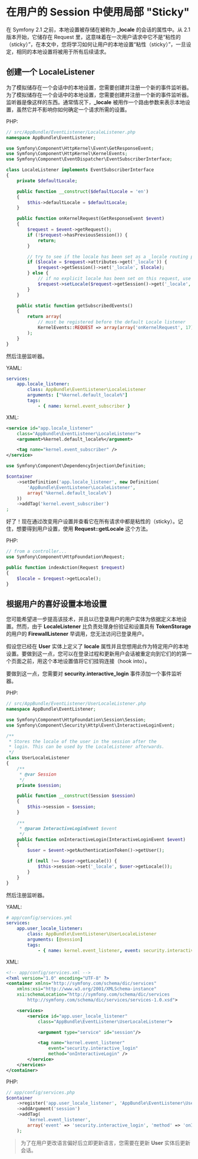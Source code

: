 # 在用户的 Session 中使用局部 "Sticky"

在 Symfony 2.1 之前，本地设置被存储在被称为 **_locale** 的会话的属性中。从 2.1 版本开始，它储存在 Request 里，这意味着在一次用户请求中它不是“粘性的（sticky）”，在本文中，您将学习如何让用户的本地设置“粘性（sticky）”，一旦设定，相同的本地设置将被用于所有后续请求。

## 创建一个 LocaleListener

为了模拟储存在一个会话中的本地设置，您需要创建并注册一个新的事件监听器。为了模拟储存在一个会话中的本地设置，您需要创建并注册一个新的事件监听器。监听器是像这样的东西。通常情况下，**_locale** 被用作一个路由参数来表示本地设置，虽然它并不影响你如何确定一个请求所需的设置。

PHP:

```PHP
// src/AppBundle/EventListener/LocaleListener.php
namespace AppBundle\EventListener;

use Symfony\Component\HttpKernel\Event\GetResponseEvent;
use Symfony\Component\HttpKernel\KernelEvents;
use Symfony\Component\EventDispatcher\EventSubscriberInterface;

class LocaleListener implements EventSubscriberInterface
{
    private $defaultLocale;

    public function __construct($defaultLocale = 'en')
    {
        $this->defaultLocale = $defaultLocale;
    }

    public function onKernelRequest(GetResponseEvent $event)
    {
        $request = $event->getRequest();
        if (!$request->hasPreviousSession()) {
            return;
        }

        // try to see if the locale has been set as a _locale routing parameter
        if ($locale = $request->attributes->get('_locale')) {
            $request->getSession()->set('_locale', $locale);
        } else {
            // if no explicit locale has been set on this request, use one from the session
            $request->setLocale($request->getSession()->get('_locale', $this->defaultLocale));
        }
    }

    public static function getSubscribedEvents()
    {
        return array(
            // must be registered before the default Locale listener
            KernelEvents::REQUEST => array(array('onKernelRequest', 17)),
        );
    }
}
```

然后注册监听器。

YAML:

```YAML
services:
    app.locale_listener:
        class: AppBundle\EventListener\LocaleListener
        arguments: ["%kernel.default_locale%"]
        tags:
            - { name: kernel.event_subscriber }
```

XML:

```XML
<service id="app.locale_listener"
    class="AppBundle\EventListener\LocaleListener">
    <argument>%kernel.default_locale%</argument>

    <tag name="kernel.event_subscriber" />
</service>
```

```PHP
use Symfony\Component\DependencyInjection\Definition;

$container
    ->setDefinition('app.locale_listener', new Definition(
        'AppBundle\EventListener\LocaleListener',
        array('%kernel.default_locale%')
    ))
    ->addTag('kernel.event_subscriber')
;
```

好了！现在通过改变用户设置并查看它在所有请求中都是粘性的（sticky）。记住，想要得到用户设置，使用 **Request::getLocale** 这个方法。

PHP:

```PHP
// from a controller...
use Symfony\Component\HttpFoundation\Request;

public function indexAction(Request $request)
{
    $locale = $request->getLocale();
}
```

## 根据用户的喜好设置本地设置

您可能希望进一步提高该技术，并且以已登录用户的用户实体为依据定义本地设置。然而，由于 **LocaleListener** 比负责处理身份验证和设置具有 **TokenStorage** 的用户的 **FirewallListener** 早调用，您无法访问已登录用户。

假设您已经在 **User** 实体上定义了 **locale** 属性并且您想用此作为特定用户的本地设置。要做到这一点，您可以在登录过程和更新用户会话被重定向到它们的的第一个页面之前，用这个本地设置值将它们挂钩连接（hook into）。

要做到这一点，您需要对 **security.interactive_login** 事件添加一个事件监听器。

PHP:

```PHP
// src/AppBundle/EventListener/UserLocaleListener.php
namespace AppBundle\EventListener;

use Symfony\Component\HttpFoundation\Session\Session;
use Symfony\Component\Security\Http\Event\InteractiveLoginEvent;

/**
 * Stores the locale of the user in the session after the
 * login. This can be used by the LocaleListener afterwards.
 */
class UserLocaleListener
{
    /**
     * @var Session
     */
    private $session;

    public function __construct(Session $session)
    {
        $this->session = $session;
    }

    /**
     * @param InteractiveLoginEvent $event
     */
    public function onInteractiveLogin(InteractiveLoginEvent $event)
    {
        $user = $event->getAuthenticationToken()->getUser();

        if (null !== $user->getLocale()) {
            $this->session->set('_locale', $user->getLocale());
        }
    }
}
```

然后注册监听器。

YAML:

```YAML
# app/config/services.yml
services:
    app.user_locale_listener:
        class: AppBundle\EventListener\UserLocaleListener
        arguments: [@session]
        tags:
            - { name: kernel.event_listener, event: security.interactive_login, method: onInteractiveLogin }
```

XML:

```XML
<!-- app/config/services.xml -->
<?xml version="1.0" encoding="UTF-8" ?>
<container xmlns="http://symfony.com/schema/dic/services"
    xmlns:xsi="http://www.w3.org/2001/XMLSchema-instance"
    xsi:schemaLocation="http://symfony.com/schema/dic/services
        http://symfony.com/schema/dic/services/services-1.0.xsd">

    <services>
        <service id="app.user_locale_listener"
            class="AppBundle\EventListener\UserLocaleListener">

            <argument type="service" id="session"/>

            <tag name="kernel.event_listener"
                event="security.interactive_login"
                method="onInteractiveLogin" />
        </service>
    </services>
</container>
```

PHP:

```PHP
// app/config/services.php
$container
    ->register('app.user_locale_listener', 'AppBundle\EventListener\UserLocaleListener')
    ->addArgument('session')
    ->addTag(
        'kernel.event_listener',
        array('event' => 'security.interactive_login', 'method' => 'onInteractiveLogin'
    );
```

> 为了在用户更改语言偏好后立即更新语言，您需要在更新 **User** 实体后更新会话。